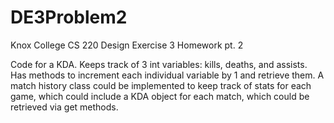 # DE3Problem2
 Knox College CS 220 Design Exercise 3 Homework pt. 2

 
 Code for a KDA.  Keeps track of 3 int variables: kills, deaths, and assists.  Has methods to increment each individual variable by 1 and retrieve them.  A match history class could be implemented to keep track of stats for each game, which could include a KDA object for each match, which could be retrieved via get methods.